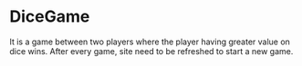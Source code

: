 # DiceGame
It is a game between two players where the player having greater value on dice wins. After every game, site need to be refreshed to start a new game.
